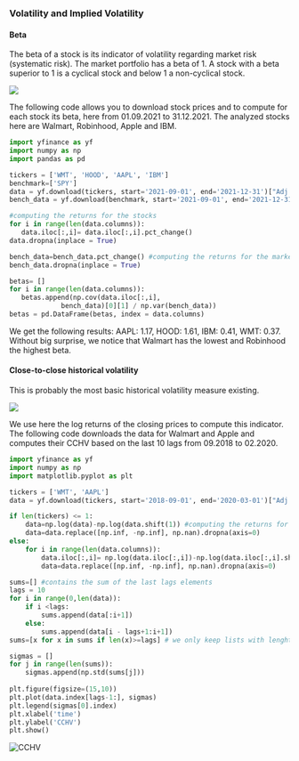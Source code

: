 ### Volatility and Implied Volatility

#### Beta

The beta of a stock is its indicator of volatility regarding market risk (systematic risk). The market portfolio has a beta of 1. A stock with a beta superior to 1 is a cyclical stock and below 1 a non-cyclical stock. 


 <img src="https://render.githubusercontent.com/render/math?math=\beta = \frac{Cov(r_{S}, r_{M})}{Var(r_{M})}"> 
 
 The following code allows you to download stock prices and to compute for each stock its beta, here from 01.09.2021 to 31.12.2021. The analyzed stocks here are Walmart, Robinhood, Apple and IBM.
 
 ```python
import yfinance as yf
import numpy as np
import pandas as pd

tickers = ['WMT', 'HOOD', 'AAPL', 'IBM']
benchmark=['SPY']
data = yf.download(tickers, start='2021-09-01', end='2021-12-31')["Adj Close"] 
bench_data = yf.download(benchmark, start='2021-09-01', end='2021-12-31')["Adj Close"] 

#computing the returns for the stocks
for i in range(len(data.columns)):
    data.iloc[:,i]= data.iloc[:,i].pct_change()
data.dropna(inplace = True)

bench_data=bench_data.pct_change() #computing the returns for the market index
bench_data.dropna(inplace = True)

betas= []
for i in range(len(data.columns)):
    betas.append(np.cov(data.iloc[:,i], 
              bench_data)[0][1] / np.var(bench_data)) 
betas = pd.DataFrame(betas, index = data.columns)
```
We get the following results:
AAPL:	1.17,
HOOD:	1.61,
IBM:	0.41,
WMT:	0.37. Without big surprise, we notice that Walmart has the lowest and Robinhood the highest beta.

#### Close-to-close historical volatility

This is probably the most basic historical volatility measure existing. 

 <img src="https://render.githubusercontent.com/render/math?math=\CCHV=\sqrt{\frac{1}{N}\sum_{i}^{N}(x_{i}-\bar{x})^{2}}"> 

We use here the log returns of the closing prices to compute this indicator. The following code downloads the data for Walmart and Apple and computes their CCHV based on the last 10 lags from 09.2018 to 02.2020.

```python
import yfinance as yf
import numpy as np
import matplotlib.pyplot as plt

tickers = ['WMT', 'AAPL']
data = yf.download(tickers, start='2018-09-01', end='2020-03-01')["Adj Close"] 

if len(tickers) <= 1:
    data=np.log(data)-np.log(data.shift(1)) #computing the returns for the market index
    data=data.replace([np.inf, -np.inf], np.nan).dropna(axis=0)
else:
    for i in range(len(data.columns)):
        data.iloc[:,i]= np.log(data.iloc[:,i])-np.log(data.iloc[:,i].shift(1))
        data=data.replace([np.inf, -np.inf], np.nan).dropna(axis=0)

sums=[] #contains the sum of the last lags elements
lags = 10
for i in range(0,len(data)):
    if i <lags:
        sums.append(data[:i+1])
    else:
        sums.append(data[i - lags+1:i+1])
sums=[x for x in sums if len(x)>=lags] # we only keep lists with lenght >= lags

sigmas = []
for j in range(len(sums)):
    sigmas.append(np.std(sums[j]))
    
plt.figure(figsize=(15,10))
plt.plot(data.index[lags-1:], sigmas)
plt.legend(sigmas[0].index)
plt.xlabel('time')
plt.ylabel('CCHV')
plt.show()
```

![CCHV](https://user-images.githubusercontent.com/76557960/152043284-45139992-1e43-4d85-ae1a-faec4812a3e0.png)


